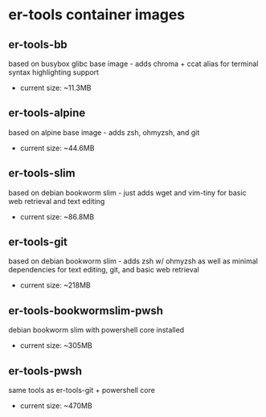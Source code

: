 # er-tools container images

## er-tools-bb

based on busybox glibc base image - adds chroma + ccat alias for terminal syntax highlighting support

- current size: ~11.3MB

## er-tools-alpine

based on alpine base image - adds zsh, ohmyzsh, and git

- current size: ~44.6MB

## er-tools-slim

based on debian bookworm slim - just adds wget and vim-tiny for basic web retrieval and text editing

- current size: ~86.8MB

## er-tools-git

based on debian bookworm slim - adds zsh w/ ohmyzsh as well as minimal dependencies for text editing, git, and basic web retrieval

- current size: ~218MB

## er-tools-bookwormslim-pwsh

debian bookworm slim with powershell core installed

- current size: ~305MB

## er-tools-pwsh

same tools as er-tools-git + powershell core

- current size: ~470MB
